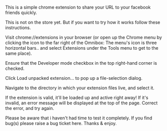 This is a simple chrome extension to share your URL to your facebook friends quickly.

This is not on the store yet. But if you want to try how it works follow these instructions.

Visit chrome://extensions in your browser (or open up the Chrome menu by clicking the icon to the far right of the Omnibox:
The menu's icon is three horizontal bars.. and select Extensions under the Tools menu to get to the same place).

Ensure that the Developer mode checkbox in the top right-hand corner is checked.

Click Load unpacked extension… to pop up a file-selection dialog.

Navigate to the directory in which your extension files live, and select it.

If the extension is valid, it'll be loaded up and active right away! If it's invalid, an error message will be displayed at the top of the page. Correct the error, and try again.

Please be aware that i haven't had time to test it completely. If you find bug(s) please raise a bug ticket here. Thanks & enjoy.
